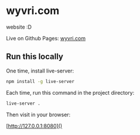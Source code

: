 # wyvri.com

website :D

Live on Github Pages: [wyvri.com]()

## Run this locally

One time, install live-server:

```bash
npm install -g live-server
```

Each time, run this command in the project directory:

```bash
live-server .
```

Then visit in your browser:

[http://127.0.0.1:8080]()
